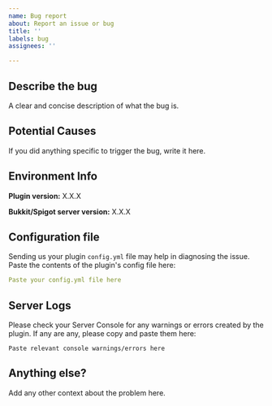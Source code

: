 ```yaml
---
name: Bug report
about: Report an issue or bug
title: ''
labels: bug
assignees: ''

---
```


## Describe the bug
A clear and concise description of what the bug is.

## Potential Causes
If you did anything specific to trigger the bug, write it here.

## Environment Info
**Plugin version:** X.X.X

**Bukkit/Spigot server version:** X.X.X

## Configuration file
Sending us your plugin `config.yml` file may help in diagnosing the issue. Paste the contents of the plugin's config file here:
```yaml
Paste your config.yml file here
```

## Server Logs
Please check your Server Console for any warnings or errors created by the plugin. If any are any, please copy and paste them here:
```
Paste relevant console warnings/errors here
```


## Anything else?
Add any other context about the problem here.

